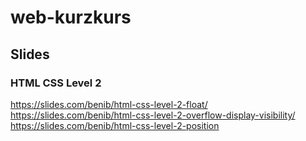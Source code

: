 # web-kurzkurs

## Slides


### HTML CSS Level 2
https://slides.com/benib/html-css-level-2-float/
https://slides.com/benib/html-css-level-2-overflow-display-visibility/
https://slides.com/benib/html-css-level-2-position
